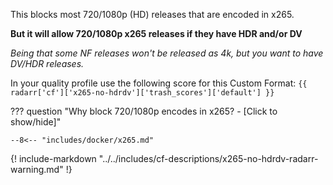 This blocks most 720/1080p (HD) releases that are encoded in x265.

**But it will allow 720/1080p x265 releases if they have HDR and/or DV**

*Being that some NF releases won't be released as 4k, but you want to have DV/HDR releases.*

In your quality profile use the following score for this Custom Format: `{{ radarr['cf']['x265-no-hdrdv']['trash_scores']['default'] }}`

??? question "Why block 720/1080p encodes in x265? - [Click to show/hide]"

    --8<-- "includes/docker/x265.md"

{! include-markdown "../../includes/cf-descriptions/x265-no-hdrdv-radarr-warning.md" !}

